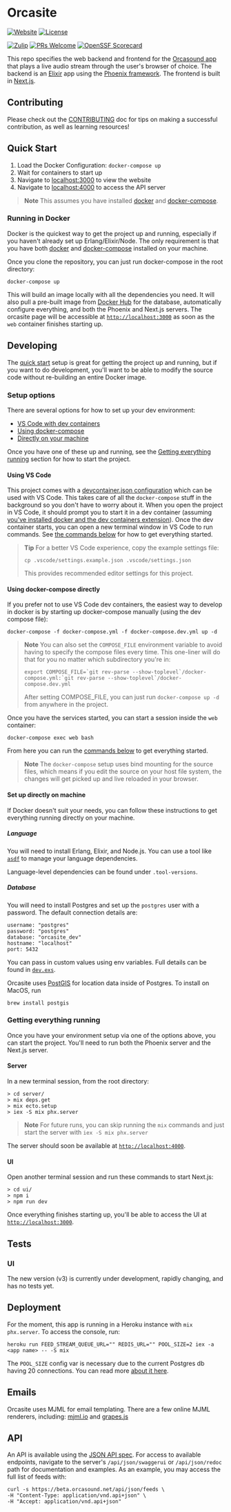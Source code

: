 # Orcasite

[![Website](https://img.shields.io/website?url=https%3A%2F%2Flive.orcasound.net)](https://live.orcasound.net)
[![License](https://img.shields.io/github/license/orcasound/orcasite)](https://github.com/orcasound/orcasite/blob/master/LICENSE)

[![Zulip](https://img.shields.io/badge/zulip-join_chat-blue.svg)](https://orcasound.zulipchat.com/#narrow/channel/437031-orcasite)
[![PRs Welcome](https://img.shields.io/badge/PRs-welcome-green.svg)](https://github.com/orcasound/orcasite/blob/master/CONTRIBUTING.md)
[![OpenSSF Scorecard](https://api.scorecard.dev/projects/github.com/orcasound/orcasite/badge)](https://scorecard.dev/viewer/?uri=github.com/orcasound/orcasite)

This repo specifies the web backend and frontend for the [Orcasound app](http://live.orcasound.net) that plays a live audio stream through the user's browser of choice. The backend is an [Elixir](https://elixir-lang.org/) app using the [Phoenix framework](https://phoenixframework.org/). The frontend is built in [Next.js](https://nextjs.org/).

## Contributing

Please check out the [CONTRIBUTING](CONTRIBUTING.md) doc for tips on making a successful contribution, as well as learning resources!

## Quick Start

1. Load the Docker Configuration: `docker-compose up`
2. Wait for containers to start up
3. Navigate to [localhost:3000](http://localhost:3000) to view the website
4. Navigate to [localhost:4000](http://localhost:4000) to access the API server

> **Note**
> This assumes you have installed [docker](https://docs.docker.com/engine/install/) and [docker-compose](https://docs.docker.com/compose/install/).

### Running in Docker

Docker is the quickest way to get the project up and running, especially if you haven't already set up Erlang/Elixir/Node. The only requirement is that you have both [docker](https://docs.docker.com/v17.09/engine/installation/) and [docker-compose](https://docs.docker.com/compose/install/) installed on your machine.

Once you clone the repository, you can just run docker-compose in the root directory:

```shell
docker-compose up
```

This will build an image locally with all the dependencies you need. It will also pull a pre-built image from [Docker Hub](https://hub.docker.com/r/orcasound/orcasite) for the database, automatically configure everything, and both the Phoenix and Next.js servers. The orcasite page will be accessible at [`http://localhost:3000`](http://localhost:3000) as soon as the `web` container finishes starting up.

## Developing

The [quick start](#quick-start) setup is great for getting the project up and running, but if you want to do development, you'll want to be able to modify the source code without re-building an entire Docker image.

### Setup options

There are several options for how to set up your dev environment:

- [VS Code with dev containers](#using-vs-code)
- [Using docker-compose](#using-docker-compose-directly)
- [Directly on your machine](#set-up-directly-on-machine)

Once you have one of these up and running, see the [Getting everything running](#getting-everything-running) section for how to start the project.

#### Using VS Code

This project comes with a [devcontainer.json configuration](https://code.visualstudio.com/docs/devcontainers/containers) which can be used with VS Code. This takes care of all the `docker-compose` stuff in the background so you don't have to worry about it. When you open the project in VS Code, it should prompt you to start it in a dev container (assuming [you've installed docker and the dev containers extension](https://code.visualstudio.com/docs/devcontainers/containers#_installation)). Once the dev container starts, you can open a new terminal window in VS Code to run commands. See [the commands below](#getting-everything-running) for how to get everything started.

> **Tip**
> For a better VS Code experience, copy the example settings file:
>
> ```shell
> cp .vscode/settings.example.json .vscode/settings.json
> ```
>
> This provides recommended editor settings for this project.

#### Using docker-compose directly

If you prefer not to use VS Code dev containers, the easiest way to develop in docker is by starting up docker-compose manually (using the dev compose file):

```shell
docker-compose -f docker-compose.yml -f docker-compose.dev.yml up -d
```

> **Note**
> You can also set the `COMPOSE_FILE` environment variable to avoid having to specify the compose files every time. This one-liner will do that for you no matter which subdirectory you're in:
>
> ```shell
> export COMPOSE_FILE=`git rev-parse --show-toplevel`/docker-compose.yml:`git rev-parse --show-toplevel`/docker-compose.dev.yml
> ```
>
> After setting COMPOSE_FILE, you can just run `docker-compose up -d` from anywhere in the project.

Once you have the services started, you can start a session inside the `web` container:

```shell
docker-compose exec web bash
```

From here you can run the [commands below](#getting-everything-running) to get everything started.

> **Note**
> The `docker-compose` setup uses bind mounting for the source files, which means if you edit the source on your host file system, the changes will get picked up and live reloaded in your browser.

#### Set up directly on machine

If Docker doesn't suit your needs, you can follow these instructions to get everything running directly on your machine.

##### Language

You will need to install Erlang, Elixir, and Node.js. You can use a tool like [`asdf`](https://github.com/asdf-vm/asdf) to manage your language dependencies.

Language-level dependencies can be found under `.tool-versions`.

##### Database

You will need to install Postgres and set up the `postgres` user with a password. The default connection details are:

```text
username: "postgres"
password: "postgres"
database: "orcasite_dev"
hostname: "localhost"
port: 5432
```

You can pass in custom values using env variables. Full details can be found in [`dev.exs`](config/dev.exs).

Orcasite uses [PostGIS](http://postgis.net/) for location data inside of Postgres. To install on MacOS, run

```shell
brew install postgis
```

### Getting everything running

Once you have your environment setup via one of the options above, you can start the project. You'll need to run both the Phoenix server and the Next.js server.

#### Server

In a new terminal session, from the root directory:

```shell
> cd server/
> mix deps.get
> mix ecto.setup
> iex -S mix phx.server
```

> **Note**
> For future runs, you can skip running the `mix` commands and just start the server with `iex -S mix phx.server`

The server should soon be available at [`http://localhost:4000`](http://localhost:4000).

#### UI

Open another terminal session and run these commands to start Next.js:

```shell
> cd ui/
> npm i
> npm run dev
```

Once everything finishes starting up, you'll be able to access the UI at [`http://localhost:3000`](http://localhost:3000).

## Tests

### UI

The new version (v3) is currently under development, rapidly changing, and has no tests yet.

## Deployment

For the moment, this app is running in a Heroku instance with `mix phx.server`. To access the console, run:

```shell
heroku run FEED_STREAM_QUEUE_URL="" REDIS_URL="" POOL_SIZE=2 iex -a <app name> -- -S mix
```

The `POOL_SIZE` config var is necessary due to the current Postgres db having 20 connections. You can read more [about it here](https://hexdocs.pm/phoenix/heroku.html#creating-environment-variables-in-heroku).

## Emails

Orcasite uses MJML for email templating. There are a few online MJML renderers, including: [mjml.io](https://mjml.io/try-it-live) and [grapes.js](https://grapesjs.com/demo-mjml.html)

## API

An API is available using the [JSON API spec](https://jsonapi.org/format/). For access to available endpoints, navigate to the server's `/api/json/swaggerui` or `/api/json/redoc` path for documentation and examples. As an example, you may access the full list of feeds with:

```shell
curl -s https://beta.orcasound.net/api/json/feeds \
-H "Content-Type: application/vnd.api+json" \
-H "Accept: application/vnd.api+json"
```
